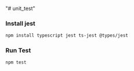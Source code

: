 "# unit_test" 
### Install jest
```bash
npm install typescript jest ts-jest @types/jest
```

### Run Test
```bash
npm test
```